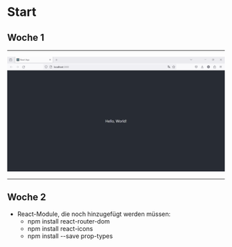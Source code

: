 # Start 

## Woche 1
---

![Alt text](./Fotos/start.png)

---
## Woche 2

- React-Module, die noch hinzugefügt werden müssen:
  - npm install react-router-dom
  - npm install react-icons
  - npm install --save prop-types
